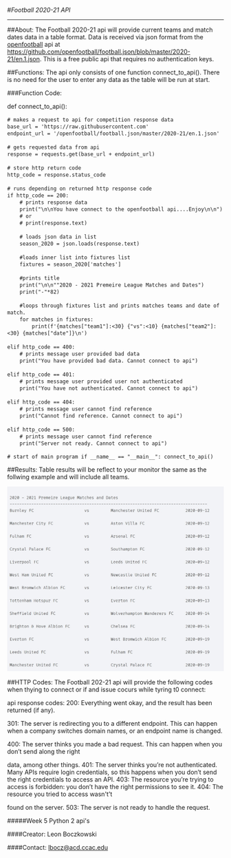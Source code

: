 #*Football 2020-21 API*
_______________________

##About:
The Football 2020-21 api will provide current teams and match dates data in a table format.
Data is received via json format from the 
[openfootball](https://github.com/openfootball/football.json/blob/master/2020-21/en.1.json) api at
https://github.com/openfootball/football.json/blob/master/2020-21/en.1.json. This is a free public api that requires
no authentication keys.

##Functions:
The api only consists of one function connect_to_api().
There is no need for the user to enter any data as the table will be run at start. 

###Function Code:

def connect_to_api():

    # makes a request to api for competition response data
    base_url = 'https://raw.githubusercontent.com'
    endpoint_url = '/openfootball/football.json/master/2020-21/en.1.json'

    # gets requested data from api
    response = requests.get(base_url + endpoint_url)

    # store http return code
    http_code = response.status_code

    # runs depending on returned http response code
    if http_code == 200:
        # prints response data
        print("\n\nYou have connect to the openfootball api....Enjoy\n\n")
        # or
        # print(response.text)

        # loads json data in list
        season_2020 = json.loads(response.text)

        #loads inner list into fixtures list
        fixtures = season_2020['matches']

        #prints title
        print("\n\n""2020 - 2021 Premeire League Matches and Dates")
        print("-"*82)

        #loops through fixtures list and prints matches teams and date of match.
        for matches in fixtures:
            print(f'{matches["team1"]:<30} {"vs":<10} {matches["team2"]:<30} {matches["date"]}\n')

    elif http_code == 400:
        # prints message user provided bad data
        print("You have provided bad data. Cannot connect to api")

    elif http_code == 401:
        # prints message user provided user not authenticated
        print("You have not authenticated. Cannot connect to api")

    elif http_code == 404:
        # prints message user cannot find reference
        print("Cannot find reference. Cannot connect to api")

    elif http_code == 500:
        # prints message user cannot find reference
        print("Server not ready. Cannot connect to api")

`# start of main program
if __name__ == "__main__":
    connect_to_api()`



##Results:
Table results will be reflect to your monitor the same as the follwing example and will include
all teams.

![Football 2020-21 Table Results!](images/results.jpg)

##HTTP Codes:
The Football 202-21 api will provide the following codes when thying to connect or if and issue cocurs while tyring t0
connect:

api response codes: 200: Everything went okay, and the result has been returned (if any). 

301: The server is redirecting you to a different endpoint. This can happen when a company switches domain names, or an
endpoint name is changed.

400: The server thinks you made a bad request. This can happen when you don’t send along the right

data, among other things. 401: The server thinks you’re not authenticated. Many APIs require login credentials,
so this happens when you don’t send the right credentials to access an API. 403: The resource you’re trying to
access is forbidden: you don’t have the right permissions to see it. 404: The resource you tried to access wasn't’t

found on the server. 503: The server is not ready to handle the request.



#####Week
5 Python 2 api's

####Creator:
Leon Boczkowski

####Contact:
lbocz@acd.ccac.edu